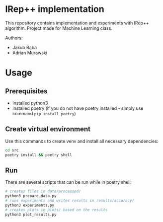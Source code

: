 # IRep++ implementation
This repository contains implementation and experiments with IRep++ algorithm. Project made for Machine Learning class.

Authors:
- Jakub Bąba
- Adrian Murawski

# Usage
## Prerequisites
- installed python3
- installed poetry
(if you do not have poetry installed - simply use command `pip install poetry`)

## Create virtual environment
Use this commands to create venv and install all necessary dependencies:
```bash
cd src
poetry install && poetry shell
```

## Run
There are several scripts that can be run while in poetry shell:
```bash
# creates files in data/processed/
python3 prepare_data.py
# runs experiments and writes results in results/accuracy/
python3 experiments.py
# creates plots in plots/ based on the results
python3 plot_results.py
```

